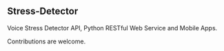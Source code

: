 ## Stress-Detector

Voice Stress Detector API, Python RESTful Web Service and Mobile Apps.

Contributions are welcome.
